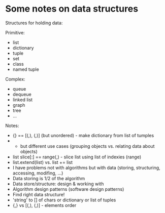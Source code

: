 # Some notes on data structures

Structures for holding data:

Primitive:
- list
- dictionary
- tuple
- set
- class
- named tuple

Complex:
- queue
- dequeue
- linked list
- graph
- tree
- ...


Notes:
- {} == [(,), (,)] (but unordered) - make dictionary from list of tumples
-   - but different use cases (grouping objects vs. relating data about objects)
- list slice[:] == range(,) - slice list using list of indexies (range)
- list.extend(list) vs. list += list
- I have problems not with algorithms but with data (storing, structuring, accessing, modifing, ...)
- Data storing is 1/2 of the algorithm
- Data store/structure: design & working with
- Algorithm design patterns (software design patterns)
- Find right data structure!
- 'string' to [] of chars or dictionary or list of tuples
- {,} vs [(,), (,)] - elements order
